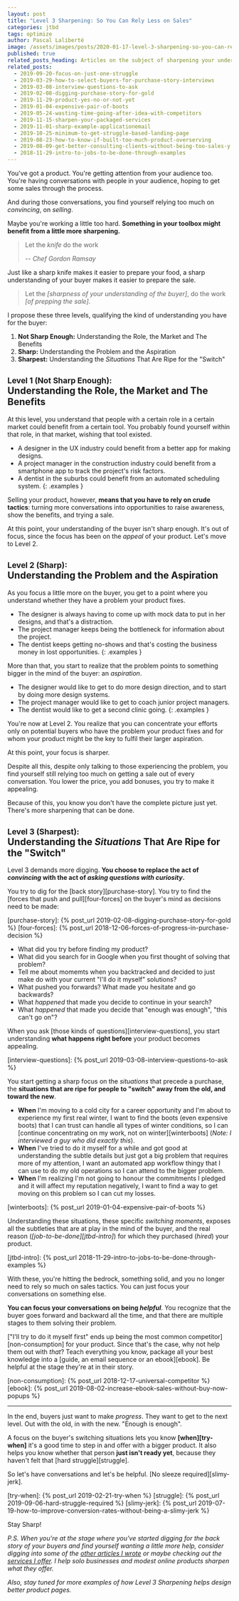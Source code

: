 ```yaml
---
layout: post
title: "Level 3 Sharpening: So You Can Rely Less on Sales"
categories: jtbd
tags: optimize
author: Pascal Laliberté
image: /assets/images/posts/2020-01-17-level-3-sharpening-so-you-can-rely-less-on-sales.jpg
published: true
related_posts_heading: Articles on the subject of sharpening your understanding of the buyer
related_posts:
  - 2019-09-20-focus-on-just-one-struggle
  - 2019-03-29-how-to-select-buyers-for-purchase-story-interviews
  - 2019-03-08-interview-questions-to-ask
  - 2019-02-08-digging-purchase-story-for-gold
  - 2019-11-29-product-yes-no-or-not-yet
  - 2019-01-04-expensive-pair-of-boots
  - 2019-05-24-wasting-time-going-after-idea-with-competitors
  - 2019-11-15-sharpen-your-packaged-services
  - 2019-11-01-sharp-example-applicationemail
  - 2019-10-25-minimum-to-get-struggle-based-landing-page
  - 2019-08-23-how-to-know-if-built-too-much-product-overserving
  - 2019-08-09-get-better-consulting-clients-without-being-too-sales-y
  - 2018-11-29-intro-to-jobs-to-be-done-through-examples
---
```


You've got a product. You're getting attention from your audience too. You're having conversations with people in your audience, hoping to get some sales through the process.

And during those conversations, you find yourself relying too much on _convincing_, on _selling_.

Maybe you're working a little too hard. **Something in your toolbox might benefit from a little more sharpening.**

> Let the _knife_ do the work
> 
> -- <cite>Chef Gordon Ramsay</cite>

Just like a sharp knife makes it easier to prepare your food, a sharp understanding of your buyer makes it easier to prepare the sale.

> Let the _[sharpness of your understanding of the buyer]_, do the work _[of prepping the sale]_.

I propose these three levels, qualifying the kind of understanding you have for the buyer:

1. **Not Sharp Enough:** Understanding the Role, the Market and The Benefits
2. **Sharp:** Understanding the Problem and the Aspiration
3. **Sharpest:** Understanding the _Situations_ That Are Ripe for the "Switch"

## <small>Level 1 (Not Sharp Enough):</small><br>Understanding the Role, the Market and The Benefits

At this level, you understand that people with a certain role in a certain market could benefit from a certain tool. You probably found yourself within that role, in that market, wishing that tool existed.

* A designer in the UX industry could benefit from a better app for making designs.
* A project manager in the construction industry could benefit from a smartphone app to track the project's risk factors.
* A dentist in the suburbs could benefit from an automated scheduling system.
{: .examples }

Selling your product, however, **means that you have to rely on crude tactics**: turning more conversations into opportunities to raise awareness, show the benefits, and trying a sale.

At this point, your understanding of the buyer isn't sharp enough. It's out of focus, since the focus has been on the _appeal_ of your product. Let's move to Level 2.

## <small>Level 2 (Sharp):</small><br>Understanding the Problem and the Aspiration

As you focus a little more on the buyer, you get to a point where you understand whether they have a problem your product fixes.

* The designer is always having to come up with mock data to put in her designs, and that's a distraction.
* The project manager keeps being the bottleneck for information about the project.
* The dentist keeps getting no-shows and that's costing the business money in lost opportunities.
{: .examples }

More than that, you start to realize that the problem points to something bigger in the mind of the buyer: an _aspiration_.

* The designer would like to get to do more design direction, and to start by doing more design systems.
* The project manager would like to get to coach junior project managers.
* The dentist would like to get a second clinic going.
{: .examples }

You're now at Level 2. You realize that you can concentrate your efforts only on potential buyers who have the problem your product fixes and for whom your product might be the key to fulfil their larger aspiration.

At this point, your focus is sharper.

Despite all this, despite only talking to those experiencing the problem, you find yourself still relying too much on getting a sale out of every conversation. You lower the price, you add bonuses, you try to make it appealing.

Because of this, you know you don't have the complete picture just yet. There's more sharpening that can be done.

## <small>Level 3 (Sharpest):</small><br> Understanding the _Situations_ That Are Ripe for the "Switch"

Level 3 demands more digging. **You choose to replace the act of _convincing_ with the act of _asking questions with curiosity_.**

You try to dig for the [back story][purchase-story]. You try to find the [forces that push and pull][four-forces] on the buyer's mind as decisions need to be made:

[purchase-story]: {% post_url 2019-02-08-digging-purchase-story-for-gold %}
[four-forces]: {% post_url 2018-12-06-forces-of-progress-in-purchase-decision %}

* What did you try before finding my product?
* What did you search for in Google when you first thought of solving that problem?
* Tell me about momemts when you backtracked and decided to just make do with your current "I'll do it myself" solutions?
* What pushed you forwards? What made you hesitate and go backwards?
* What _happened_ that made you decide to continue in your search?
* What _happened_ that made you decide that "enough was enough", "this can't go on"?

When you ask [those kinds of questions][interview-questions], you start understanding **what happens right before** your product becomes appealing.

[interview-questions]: {% post_url 2019-03-08-interview-questions-to-ask %}

You start getting a sharp focus on the _situations_ that precede a purchase, the **situations that are ripe for people to "switch" away from the old, and toward the new**.

* **When** I'm moving to a cold city for a career opportunity and I'm about to experience my first real winter, I want to find the boots (even expensive boots) that I can trust can handle all types of winter conditions, so I can [continue concentrating on my work, not on winter][winterboots] (_Note: I interviewed a guy who did exactly this_).
* **When** I've tried to do it myself for a while and got good at understanding the subtle details but just got a big problem that requires more of my attention, I want an automated app workflow thingy that I can use to do my old operations so I can attend to the bigger problem.
* **When** I'm realizing I'm not going to honour the commitments I pledged and it will affect my reputation negatively, I want to find a way to get moving on this problem so I can cut my losses.

[winterboots]: {% post_url 2019-01-04-expensive-pair-of-boots %}

Understanding these situations, these specific _switching moments_, exposes all the subtleties that are at play in the mind of the buyer, and the real reason (_[job-to-be-done][jtbd-intro]_) for which they purchased (_hired_) your product.

[jtbd-intro]: {% post_url 2018-11-29-intro-to-jobs-to-be-done-through-examples %}

With these, you're hitting the bedrock, something solid, and you no longer need to rely so much on sales tactics. You can just focus your conversations on something else.

**You can focus your conversations on being _helpful_**. You recognize that the buyer goes forward and backward all the time, and that there are multiple stages to them solving their problem.

["I'll try to do it myself first" ends up being the most common competitor][non-consumption] for your product. Since that's the case, why not help them out with _that_? Teach everything you know, package all your best knowledge into a [guide, an email sequence or an ebook][ebook]. Be helpful at the stage they're at in their story.

[non-consumption]: {% post_url 2018-12-17-universal-competitor %}
[ebook]: {% post_url 2019-08-02-increase-ebook-sales-without-buy-now-popups %}

---

In the end, buyers just want to make _progress_. They want to get to the next level. Out with the old, in with the new. "Enough is enough".

A focus on the buyer's switching situations lets you know **[when][try-when]** it's a good time to step in and offer with a bigger product. It also helps you know whether that person **just isn't ready yet**, because they haven't felt that [hard struggle][struggle].

So let's have conversations and let's be helpful. [No sleeze required][slimy-jerk].

[try-when]: {% post_url 2019-02-21-try-when %}
[struggle]: {% post_url 2019-09-06-hard-struggle-required %}
[slimy-jerk]: {% post_url 2019-07-19-how-to-improve-conversion-rates-without-being-a-slimy-jerk %}

Stay Sharp!

_P.S. When you're at the stage where you've started digging for the back story of your buyers and find yourself wanting a little more help, consider digging into some of the [other articles I wrote](/articles) or maybe checking out the [services I offer](/services). I help solo businesses and modest online products sharpen what they offer._

_Also, stay tuned for more examples of how Level 3 Sharpening helps design better product pages._
